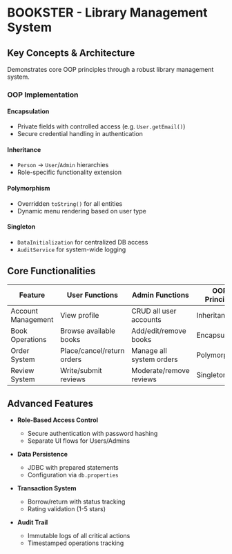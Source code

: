 # BOOKSTER - Library Management System

## Key Concepts & Architecture
Demonstrates core OOP principles through a robust library management system.

### OOP Implementation
#### Encapsulation
- Private fields with controlled access (e.g. `User.getEmail()`)
- Secure credential handling in authentication

#### Inheritance
- `Person` → `User`/`Admin` hierarchies
- Role-specific functionality extension

#### Polymorphism
- Overridden `toString()` for all entities
- Dynamic menu rendering based on user type

#### Singleton
- `DataInitialization` for centralized DB access
- `AuditService` for system-wide logging

## Core Functionalities

| Feature            | User Functions               | Admin Functions              | OOP Principle         |
|--------------------|------------------------------|------------------------------|-----------------------|
| Account Management | View profile                 | CRUD all user accounts       | Inheritance           |
| Book Operations    | Browse available books       | Add/edit/remove books        | Encapsulation         |
| Order System       | Place/cancel/return orders   | Manage all system orders     | Polymorphism          |
| Review System      | Write/submit reviews         | Moderate/remove reviews      | Singleton             |

## Advanced Features
- **Role-Based Access Control**
  - Secure authentication with password hashing
  - Separate UI flows for Users/Admins

- **Data Persistence**
  - JDBC with prepared statements
  - Configuration via `db.properties`

- **Transaction System**
  - Borrow/return with status tracking
  - Rating validation (1-5 stars)

- **Audit Trail**
  - Immutable logs of all critical actions
  - Timestamped operations tracking
